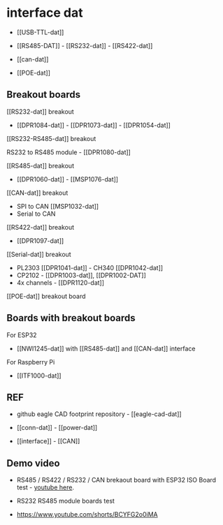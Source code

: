 
# interface dat 

- [[USB-TTL-dat]]
  
- [[RS485-DAT]] - [[RS232-dat]] - [[RS422-dat]]

- [[can-dat]]

- [[POE-dat]]


## Breakout boards 

[[RS232-dat]] breakout

- [[DPR1084-dat]] - [[DPR1073-dat]] - [[DPR1054-dat]]

[[RS232-RS485-dat]] breakout 

RS232 to RS485 module  - [[DPR1080-dat]]

[[RS485-dat]] breakout

- [[DPR1060-dat]] - [[MSP1076-dat]]

[[CAN-dat]] breakout

- SPI to CAN [[MSP1032-dat]]
- Serial to CAN 


[[RS422-dat]] breakout 

- [[DPR1097-dat]]

[[Serial-dat]] breakout 

- PL2303 [[DPR1041-dat]] - CH340 [[DPR1042-dat]]
- CP2102 - [[DPR1003-dat]], [[DPR1002-DAT]]
- 4x channels - [[DPR1120-dat]]


[[POE-dat]] breakout board 




## Boards with breakout boards

For ESP32
- [[NWI1245-dat]] with [[RS485-dat]] and [[CAN-dat]] interface

For Raspberry Pi 
- [[ITF1000-dat]]



## REF 

- github eagle CAD footprint repository - [[eagle-cad-dat]]

- [[conn-dat]] - [[power-dat]]

- [[interface]] - [[CAN]]


## Demo video 

- RS485 / RS422 / RS232 / CAN brekaout board with ESP32 ISO Board test - [youtube here](https://www.youtube.com/watch?v=ea_zn8Yjx-0&t=3s&ab_channel=Electrodragon).

- RS232 RS485 module boards test
- https://www.youtube.com/shorts/BCYFG2o0iMA

